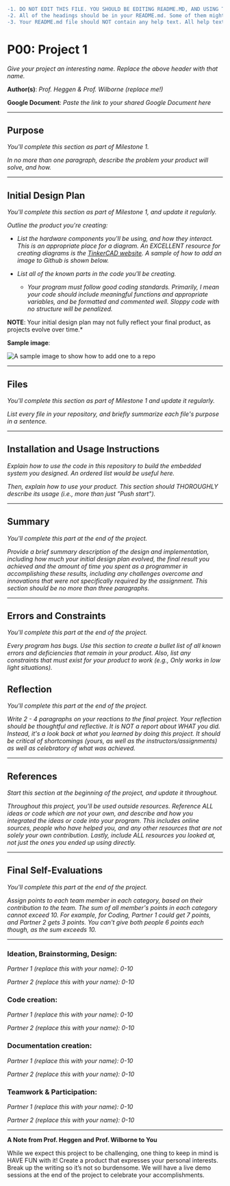 ```diff
-1. DO NOT EDIT THIS FILE. YOU SHOULD BE EDITING README.MD, AND USING THIS AS A REFERENCE ONLY!
-2. All of the headings should be in your README.md. Some of them might need the text changed (such as the first heading).
-3. Your README.md file should NOT contain any help text. All help text is in italics in this example README.md.
```

# P00: Project 1

*Give your project an interesting name. Replace the above header with that name.*


**Author(s)**: *Prof. Heggen & Prof. Wilborne (replace me!)*

**Google Document**: *Paste the link to your shared Google Document here*

---
## Purpose

*You'll complete this section as part of Milestone 1.*

*In no more than one paragraph, describe the problem your product will solve, and how.*

---
## Initial Design Plan

*You'll complete this section as part of Milestone 1, and update it regularly.*

*Outline the product you're creating:*

- *List the hardware components you'll be using, and how they interact. This is an appropriate place for a diagram. An EXCELLENT resource for creating diagrams is the [TinkerCAD website](http://tinkercad.com "TinkerCAD website"). A sample of how to add an image to Github is shown below.*

- *List all of the known parts in the code you'll be creating.*
  
  - *Your program must follow good coding standards. Primarily, I mean your code should include meaningful functions and appropriate variables, and be formatted and commented well. Sloppy code with no structure will be penalized.*

**NOTE**: Your initial design plan may not fully reflect your final product,
as projects evolve over time.*

**Sample image**:

![A sample image to show how to add one to a repo](images/example.png "A sample image. This is the text that appears.")

---
## Files

*You'll complete this section as part of Milestone 1 and update it regularly.*

*List every file in your repository, and briefly summarize each file's purpose in a sentence.*


---
## Installation and Usage Instructions

*Explain how to use the code in this repository to build the embedded system you designed. An ordered list would be useful here.*

*Then, explain how to use your product. This section should THOROUGHLY describe its usage (i.e., more than just "Push start").*


---
## Summary
*You'll complete this part at the end of the project.*

*Provide a brief summary description of the design and implementation, including how much your initial design plan evolved, the final result you achieved and the amount of time you spent as a programmer in accomplishing these results, including any challenges overcome and innovations that were not specifically required by the assignment. This section should be no more than three paragraphs.*


---
## Errors and Constraints
*You'll complete this part at the end of the project.*

*Every program has bugs. Use this section to create a bullet list of all known errors and deficiencies that remain in your product. Also, list any constraints that must exist for your product to work (e.g., Only works in low light situations).*

## Reflection
*You'll complete this part at the end of the project.*

*Write 2 - 4 paragraphs on your reactions to the final project. Your reflection should be thoughtful and reflective. It is NOT a report about WHAT you did. Instead, it's a look back at what you learned by doing this project. It should be critical of shortcomings (yours, as well as the instructors/assignments) as well as celebratory of what was achieved.*

---
## References
*Start this section at the beginning of the project, and update it throughout.*

*Throughout this project, you'll be used outside resources. Reference ALL ideas or code which are not your own, and describe and how you integrated the ideas or code into your program. This includes online sources, people who have helped you, and any other resources that are not solely your own contribution. Lastly, include ALL resources you looked at, not just the ones you ended up using directly.*

---
## Final Self-Evaluations
*You'll complete this part at the end of the project.*

*Assign points to each team member in each category, based on their contribution to the team. The sum of all member's points in each category cannot exceed 10. For example, for Coding, Partner 1 could get 7 points, and Partner 2 gets 3 points. You can't give both people 6 points each though, as the sum exceeds 10.*

---
### Ideation, Brainstorming, Design:

*Partner 1 (replace this with your name): 0-10*

*Partner 2 (replace this with your name): 0-10*

### Code creation: 

*Partner 1 (replace this with your name): 0-10*

*Partner 2 (replace this with your name): 0-10*

### Documentation creation:

*Partner 1 (replace this with your name): 0-10*

*Partner 2 (replace this with your name): 0-10*

### Teamwork & Participation:

*Partner 1 (replace this with your name): 0-10*

*Partner 2 (replace this with your name): 0-10*


---
**A Note from Prof. Heggen and Prof. Wilborne to You**

While we expect this project to be challenging, one thing to keep in mind is HAVE FUN with it! Create a product that expresses your personal interests. Break up the writing so it’s not so burdensome. We will have a live demo sessions at the end of the project to celebrate your accomplishments.
